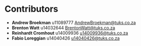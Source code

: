 # Contributors #
  *  **Andrew Broekman** u11089777 <AndrewBroekman@tuks.co.za>
  *  **Brenton Watt** u14032644 <BrentonWatt@tuks.co.za>
  *  **Reinhardt Cromhout** u14009936 <u14009936@tuks.co.za>
  *  **Fabio Loreggian** u14040426 <u14040426@tuks.co.za>
